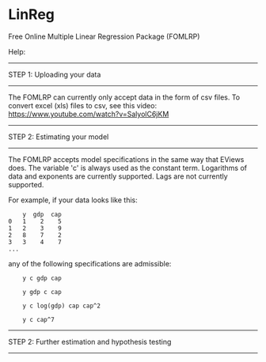LinReg
======

Free Online Multiple Linear Regression Package (FOMLRP)

Help:

**********************************************************************************************************************
STEP 1: Uploading your data
**********************************************************************************************************************

The FOMLRP can currently only accept data in the form of csv files. 
To convert excel (xls) files to csv, see this video: https://www.youtube.com/watch?v=SalyolC6jKM

**********************************************************************************************************************
STEP 2: Estimating your model
**********************************************************************************************************************

The FOMLRP accepts model specifications in the same way that EViews does. The variable 'c' is always used as the
constant term. Logarithms of data and exponents are currently supported. Lags are not currently supported.

For example, if your data looks like this:

        y  gdp  cap
    0   1    2    5
    1   2    3    9
    2   8    7    2
    3   3    4    7
    ...
    
any of the following specifications are admissible:

        y c gdp cap

        y gdp c cap

        y c log(gdp) cap cap^2

        y c cap^7

**********************************************************************************************************************
STEP 2: Further estimation and hypothesis testing
**********************************************************************************************************************
